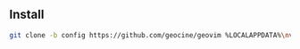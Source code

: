 ## Install
```sh
git clone -b config https://github.com/geocine/geovim %LOCALAPPDATA%\nvim && nvim
```
